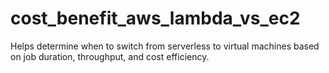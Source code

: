 # cost_benefit_aws_lambda_vs_ec2
Helps determine when to switch from serverless to virtual machines based on job duration, throughput, and cost efficiency.
